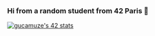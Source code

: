 ### Hi from a random student from 42 Paris 👋

[![gucamuze's 42 stats](https://badge42.vercel.app/api/v2/stats/cl1b0e0vg002509ictla3g2c9?cursusId=21)](https://github.com/JaeSeoKim/badge42)

<!--
**gcamuzea/gcamuzea** is a ✨ _special_ ✨ repository because its `README.md` (this file) appears on your GitHub profile.

Here are some ideas to get you started:

- 🔭 I’m currently working on ...
- 🌱 I’m currently learning ...
- 👯 I’m looking to collaborate on ...
- 🤔 I’m looking for help with ...
- 💬 Ask me about ...
- 📫 How to reach me: ...
- 😄 Pronouns: ...
- ⚡ Fun fact: ...
-->
